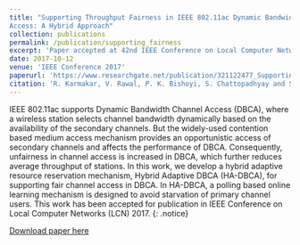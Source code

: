 ```yaml
---
title: "Supporting Throughput Fairness in IEEE 802.11ac Dynamic Bandwidth Channel
Access: A Hybrid Approach"
collection: publications
permalink: /publication/supporting_fairness
excerpt: 'Paper accepted at 42nd IEEE Conference on Local Computer Networks (LCN). 2017. for publication in its proceedings.'
date: 2017-10-12
venue: 'IEEE Conference 2017'
paperurl: 'https://www.researchgate.net/publication/321122477_Supporting_Throughput_Fairness_in_IEEE_80211ac_Dynamic_Bandwidth_Channel_Access_A_Hybrid_Approach/link/5b8ed7fb92851c6b7ebffb7a/download'
citation: 'R. Karmakar, V. Rawal, P. K. Bishoyi, S. Chattopadhyay and S. Chakraborty, &quot;Supporting Throughput Fairness in IEEE 802.11ac Dynamic Bandwidth Channel Access: A Hybrid Approach,&quot; 2017 IEEE 42nd Conference on Local Computer Networks (LCN), Singapore, 2017, pp. 462-470, doi: 10.1109/LCN.2017.93.'
---
```

IEEE 802.11ac supports Dynamic Bandwidth Channel Access (DBCA), where a wireless station selects
channel bandwidth dynamically based on the availability of the secondary channels. But the widely-used
contention based medium access mechanism provides an opportunistic access of secondary channels and
affects the performance of DBCA. Consequently, unfairness in channel access is increased in DBCA,
which further reduces average throughput of stations. In this work, we develop a hybrid adaptive resource
reservation mechanism, Hybrid Adaptive DBCA (HA-DBCA), for supporting fair channel access in
DBCA. In HA-DBCA, a polling based online learning mechanism is designed to avoid starvation of
primary channel users. This work has been accepted for publication in IEEE Conference on Local
Computer Networks (LCN) 2017.
{: .notice}

[Download paper here](../files/publications/support_fairness.pdf)
